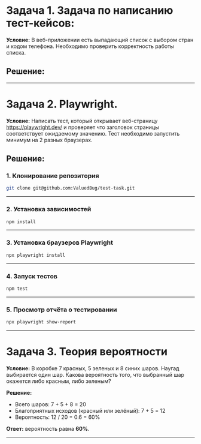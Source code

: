# Задача 1. Задача по написанию тест-кейсов:
**Условие:** В веб-приложении есть выпадающий список с выбором стран и кодом телефона. Необходимо проверить корректность работы списка.

## Решение:

---
# Задача 2. Playwright. 
**Условие:** Написать тест, который открывает веб-страницу https://playwright.dev/ и проверяет что заголовок страницы соответствует ожидаемому значению. Тест необходимо запустить минимум на 2 разных браузерах.

## Решение:

### 1. Клонирование репозитория

```bash
git clone git@github.com:ValuedBug/test-task.git
```
---
### 2. Установка зависимостей

```bash
npm install
```
---
### 3. Установка браузеров Playwright

```bash
npx playwright install
```
---
### 4. Запуск тестов

```bash
npm test
```
---

### 5. Просмотр отчёта о тестировании

```bash
npx playwright show-report
```
---
# Задача 3. Теория вероятности

**Условие:** В коробке 7 красных, 5 зеленых и 8 синих шаров. Наугад выбирается один шар. Какова вероятность того, что выбранный шар окажется либо красным, либо зеленым?


**Решение:**

* Всего шаров: 7 + 5 + 8 = 20
* Благоприятных исходов (красный или зелёный): 7 + 5 = 12
* Вероятность: 12 / 20 = 0.6 = 60%

**Ответ:** вероятность равна **60%**.

---
